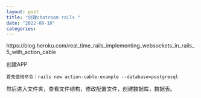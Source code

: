 ```yaml
---
layout: post
title: "创建chatroom rails "
date: "2022-08-10"
categories: 
---
```

<p>https://blog.heroku.com/real_time_rails_implementing_websockets_in_rails_5_with_action_cable</p>


<p>创建APP</p>
<pre><code class="bash">首先使用命令：rails new action-cable-example --database=postgresql</code></pre>

<div>然后进入文件夹，查看文件结构，修改配置文件，创建数据库，数据表。</div>

<p>&nbsp;</p>

<p>&nbsp;</p>

<p>&nbsp;</p>

<div class="notranslate" style="all: initial;">&nbsp;</div>

<div class="notranslate" style="all: initial;">&nbsp;</div>

